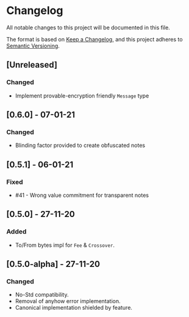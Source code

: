 # Changelog

All notable changes to this project will be documented in this file.

The format is based on [Keep a Changelog](https://keepachangelog.com/en/1.0.0/),
and this project adheres to [Semantic Versioning](https://semver.org/spec/v2.0.0.html).

## [Unreleased]

### Changed
- Implement provable-encryption friendly `Message` type

## [0.6.0] - 07-01-21
### Changed
- Blinding factor provided to create obfuscated notes

## [0.5.1] - 06-01-21
### Fixed
- #41 - Wrong value commitment for transparent notes

## [0.5.0] - 27-11-20
### Added
- To/From bytes impl for `Fee` & `Crossover`.

## [0.5.0-alpha] - 27-11-20
### Changed
- No-Std compatibility.
- Removal of anyhow error implementation.
- Canonical implementation shielded by feature.
